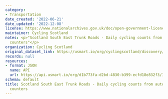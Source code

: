 ```yaml
---
category:
- Transportation
date_created: '2022-06-21'
date_updated: '2022-12-08'
license: https://www.nationalarchives.gov.uk/doc/open-government-licence/version/3/
maintainer: Cycling Scotland
notes: <p>"Scotland South East Trunk Roads - Daily cycling counts from automatic cycling
  counters"</p>
organization: Cycling Scotland
original_dataset_link: https://usmart.io/org/cyclingscotland/discovery/discovery-view-detail/38245b62-caae-4717-b86a-c1616d7273c7
records: null
resources:
- format: JSON
  name: API
  url: https://api.usmart.io/org/d1b773fa-d2bd-4830-b399-ecfd18e832f3/14c49f20-0a69-4196-b39a-832a8e28ad7b/1/urql
schema: default
title: Scotland South East Trunk Roads - Daily cycling counts from automatic cycling
  counters
---
```


